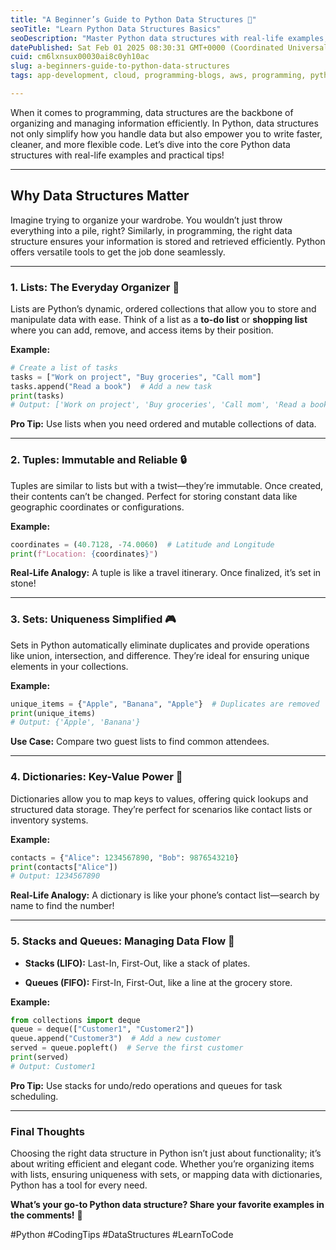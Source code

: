 ```yaml
---
title: "A Beginner’s Guide to Python Data Structures 🔬"
seoTitle: "Learn Python Data Structures Basics"
seoDescription: "Master Python data structures with real-life examples, practical tips, and analogies. Enhance code efficiency and elegance"
datePublished: Sat Feb 01 2025 08:30:31 GMT+0000 (Coordinated Universal Time)
cuid: cm6lxnsux00030ai8c0yh10ac
slug: a-beginners-guide-to-python-data-structures
tags: app-development, cloud, programming-blogs, aws, programming, python, data-science, web-development, cloud-computing, python3, coding, devops, python-beginner, python-projects, devops-articles

---
```


When it comes to programming, data structures are the backbone of organizing and managing information efficiently. In Python, data structures not only simplify how you handle data but also empower you to write faster, cleaner, and more flexible code. Let’s dive into the core Python data structures with real-life examples and practical tips!

---

## **Why Data Structures Matter**

Imagine trying to organize your wardrobe. You wouldn’t just throw everything into a pile, right? Similarly, in programming, the right data structure ensures your information is stored and retrieved efficiently. Python offers versatile tools to get the job done seamlessly.

---

### **1\. Lists: The Everyday Organizer** 📂

Lists are Python’s dynamic, ordered collections that allow you to store and manipulate data with ease. Think of a list as a **to-do list** or **shopping list** where you can add, remove, and access items by their position.

**Example:**

```python
# Create a list of tasks
tasks = ["Work on project", "Buy groceries", "Call mom"]
tasks.append("Read a book")  # Add a new task
print(tasks)
# Output: ['Work on project', 'Buy groceries', 'Call mom', 'Read a book']
```

**Pro Tip:** Use lists when you need ordered and mutable collections of data.

---

### **2\. Tuples: Immutable and Reliable** 🔒

Tuples are similar to lists but with a twist—they’re immutable. Once created, their contents can’t be changed. Perfect for storing constant data like geographic coordinates or configurations.

**Example:**

```python
coordinates = (40.7128, -74.0060)  # Latitude and Longitude
print(f"Location: {coordinates}")
```

**Real-Life Analogy:** A tuple is like a travel itinerary. Once finalized, it’s set in stone!

---

### **3\. Sets: Uniqueness Simplified** 🎮

Sets in Python automatically eliminate duplicates and provide operations like union, intersection, and difference. They’re ideal for ensuring unique elements in your collections.

**Example:**

```python
unique_items = {"Apple", "Banana", "Apple"}  # Duplicates are removed
print(unique_items)
# Output: {'Apple', 'Banana'}
```

**Use Case:** Compare two guest lists to find common attendees.

---

### **4\. Dictionaries: Key-Value Power** 🔑

Dictionaries allow you to map keys to values, offering quick lookups and structured data storage. They’re perfect for scenarios like contact lists or inventory systems.

**Example:**

```python
contacts = {"Alice": 1234567890, "Bob": 9876543210}
print(contacts["Alice"])
# Output: 1234567890
```

**Real-Life Analogy:** A dictionary is like your phone’s contact list—search by name to find the number!

---

### **5\. Stacks and Queues: Managing Data Flow** 🔄

* **Stacks (LIFO):** Last-In, First-Out, like a stack of plates.
    
* **Queues (FIFO):** First-In, First-Out, like a line at the grocery store.
    

**Example:**

```python
from collections import deque
queue = deque(["Customer1", "Customer2"])
queue.append("Customer3")  # Add a new customer
served = queue.popleft()  # Serve the first customer
print(served)
# Output: Customer1
```

**Pro Tip:** Use stacks for undo/redo operations and queues for task scheduling.

---

### **Final Thoughts**

Choosing the right data structure in Python isn’t just about functionality; it’s about writing efficient and elegant code. Whether you’re organizing items with lists, ensuring uniqueness with sets, or mapping data with dictionaries, Python has a tool for every need.

**What’s your go-to Python data structure? Share your favorite examples in the comments!** 🚀

#Python #CodingTips #DataStructures #LearnToCode